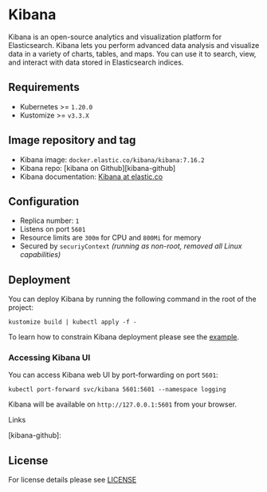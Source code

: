 # Kibana

<!-- <KFD-DOCS> -->

Kibana is an open-source analytics and visualization platform for Elasticsearch.
Kibana lets you perform advanced data analysis and visualize data in a variety
of charts, tables, and maps. You can use it to search, view, and interact with data
stored in Elasticsearch indices.

## Requirements

- Kubernetes >= `1.20.0`
- Kustomize >= `v3.3.X`

## Image repository and tag

* Kibana image: `docker.elastic.co/kibana/kibana:7.16.2`
* Kibana repo: [kibana on Github][kibana-github]
* Kibana documentation: [Kibana at elastic.co][kibana-doc]

## Configuration

- Replica number: `1`
- Listens on port `5601`
- Resource limits are `300m` for CPU and `800Mi` for memory
- Secured by `securiyContext` *(running as non-root, removed all Linux capabilities)*

## Deployment

You can deploy Kibana by running the following command in the root of the project:

```shell
kustomize build | kubectl apply -f -
```

To learn how to constrain Kibana deployment please see the
[example](../../examples/kibana-node-selector).

### Accessing Kibana UI

You can access Kibana web UI by port-forwarding on port `5601`:

```shell
kubectl port-forward svc/kibana 5601:5601 --namespace logging
```

Kibana will be available on `http://127.0.0.1:5601` from your browser.

Links

[kibana-doc]: https://www.elastic.co/guide/en/kibana/7.16/index.html
[kibana-github]:

<!-- </KFD-DOCS> -->

## License

For license details please see [LICENSE](../../LICENSE)
